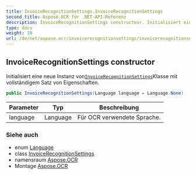 ```yaml
---
title: InvoiceRecognitionSettings.InvoiceRecognitionSettings
second_title: Aspose.OCR für .NET-API-Referenz
description: InvoiceRecognitionSettings constructeur. Initialisiert eine neue Instanz vonInvoiceRecognitionSettingsKlasse mit vollständigem Satz von Eigenschaften.
type: docs
weight: 10
url: /de/net/aspose.ocr/invoicerecognitionsettings/invoicerecognitionsettings/
---
```

## InvoiceRecognitionSettings constructor

Initialisiert eine neue Instanz von[`InvoiceRecognitionSettings`](../)Klasse mit vollständigem Satz von Eigenschaften.

```csharp
public InvoiceRecognitionSettings(Language language = Language.None)
```

| Parameter | Typ | Beschreibung |
| --- | --- | --- |
| language | Language | Für OCR verwendete Sprache. |

### Siehe auch

* enum [Language](../../language/)
* class [InvoiceRecognitionSettings](../)
* namensraum [Aspose.OCR](../../invoicerecognitionsettings/)
* Montage [Aspose.OCR](../../../)


